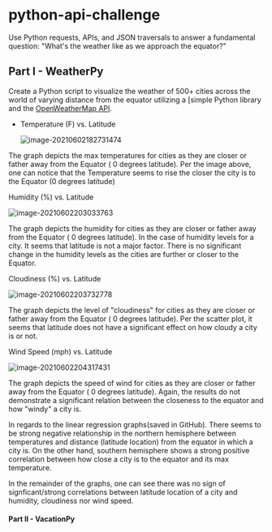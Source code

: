 # python-api-challenge
Use Python requests, APIs, and JSON traversals to answer a fundamental question: "What's the weather like as we approach the equator?"



## Part I - WeatherPy

Create a Python script to visualize the weather of 500+ cities across the world of varying distance from the equator utilizing a [simple Python library and the  [OpenWeatherMap API](https://openweathermap.org/api).

* Temperature (F) vs. Latitude

  ![image-20210602182731474](C:\Users\franc\AppData\Roaming\Typora\typora-user-images\image-20210602182731474.png)

The graph depicts the max temperatures for cities as they are closer or father away from the Equator ( 0 degrees latitude). Per the image above, one can notice that the Temperature seems to rise the closer the city is to the Equator (0 degrees latitude)

Humidity (%) vs. Latitude

![image-20210602203033763](C:\Users\franc\AppData\Roaming\Typora\typora-user-images\image-20210602203033763.png)

The graph depicts the humidity for cities as they are closer or father away from the Equator ( 0 degrees latitude). In the case of humidity levels for a city. It seems that latitude is not a major factor. There is no significant change in the humidity levels as the cities are further or closer to the Equator. 

Cloudiness (%) vs. Latitude

![image-20210602203732778](C:\Users\franc\AppData\Roaming\Typora\typora-user-images\image-20210602203732778.png)

The graph depicts the level of "cloudiness" for cities as they are closer or father away from the Equator ( 0 degrees latitude).  Per the scatter plot, it seems that latitude does not have a significant effect on how cloudy a city is or not. 

Wind Speed (mph) vs. Latitude

![image-20210602204317431](C:\Users\franc\AppData\Roaming\Typora\typora-user-images\image-20210602204317431.png)

The graph depicts the speed of wind for cities as they are closer or father away from the Equator ( 0 degrees latitude). Again, the results do not demonstrate a significant relation between the closeness to the equator and how "windy" a city is. 



In regards to the linear regression graphs(saved in GitHub). There seems to be strong negative relationship in the northern hemisphere between temperatures and distance (latitude location) from the equator in which a city is. On the other hand,  southern hemisphere shows a strong positive correlation between how close a city is to the equator and its max temperature.

In the remainder of the graphs, one can see there was no sign of signficant/strong correlations between latitude location of a city and humidity, cloudiness nor wind speed. 

#### Part II - VacationPy
